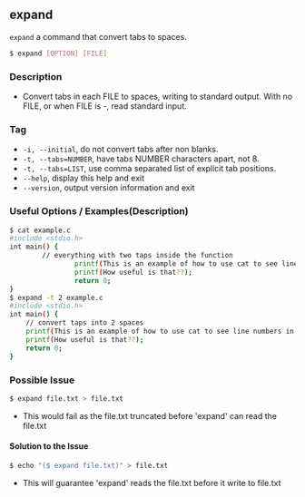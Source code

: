 ---
---

expand
--

`expand` a command that convert tabs to spaces.

~~~ bash
$ expand [OPTION] [FILE]
~~~

<!--more-->

### Description
 * Convert tabs in each FILE to spaces, writing to standard output. With no FILE, or when FILE is -, read standard input.

### Tag
 * `-i, --initial`, do not convert tabs after non blanks.
 * `-t, --tabs=NUMBER`, have tabs NUMBER characters apart, not 8.
 * `-t, --tabs=LIST`, use comma separated list of explicit tab positions.
 * `--help`, display this help and exit
 * `--version`, output version information and exit


### Useful Options / Examples(Description)

~~~ bash
$ cat example.c
#include <stdio.h>
int main() {
		// everything with two taps inside the function
                printf(This is an example of how to use cat to see line numbers in a file);
                printf(How useful is that??);
                return 0;
}
$ expand -t 2 example.c 
#include <stdio.h>
int main() {
    // convert taps into 2 spaces
    printf(This is an example of how to use cat to see line numbers in a file);
    printf(How useful is that??);
    return 0;
}
~~~


### Possible Issue
~~~ bash
$ expand file.txt > file.txt
~~~
 * This would fail as the file.txt truncated before 'expand' can read the file.txt
 
#### Solution to the Issue
~~~ bash
$ echo "($ expand file.txt)" > file.txt
~~~
 * This will guarantee 'expand' reads the file.txt before it write to file.txt
 